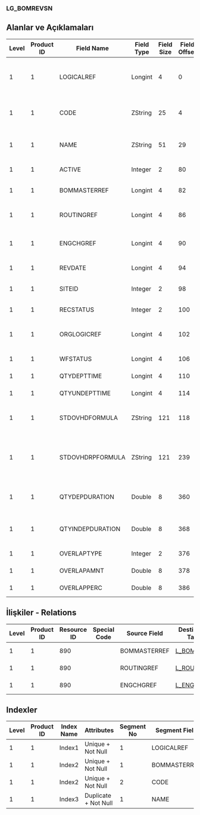 ### LG_BOMREVSN

## Alanlar ve Açıklamaları

**Level**|**Product ID**|**Field Name**|**Field Type**|**Field Size**|**Field Offset**|**Türkçe Açıklama**|**Expression**
-----|-----|-----|-----|-----|-----|-----|-----
1|1|LOGICALREF|Longint|4|0|Ürün Reçetesi Revizyonu Logical Ref.|Bill Of Material Revision Logical Reference
1|1|CODE|ZString|25|4|Ürün Reçetesi Revizyon Kodu|Bill Of Material Revision Code
1|1|NAME|ZString|51|29|Ürün Reçetesi Revizyon Açıklaması|Bill Of Material Revision Description
1|1|ACTIVE|Integer|2|80|Kullanım durumu|Usage Status
1|1|BOMMASTERREF|Longint|4|82|Ürün Reçetesi Referansı|Bill Of Material Reference
1|1|ROUTINGREF|Longint|4|86|Üretim rotası ref.|Production Route Reference
1|1|ENGCHGREF|Longint|4|90|Mühendislik Değişikliği Hareketleri Ref.|Engineering Change Transaction Reference
1|1|REVDATE|Longint|4|94|Geçerlilik tarihi|Validation Date
1|1|SITEID|Integer|2|98|Veri Merkezi|Data Processing Site
1|1|RECSTATUS|Integer|2|100|Kayıt Durumu|Record Status
1|1|ORGLOGICREF|Longint|4|102|Orijinal Kayıt Log. Ref.|Original Record Logical Reference
1|1|WFSTATUS|Longint|4|106|Kullanımda Değil|Not In Use
1|1|QTYDEPTTIME|Longint|4|110|Kullanımda Değil|Not In Use
1|1|QTYUNDEPTTIME|Longint|4|114|Kullanımda Değil|Not In Use
1|1|STDOVHDFORMULA|ZString|121|118|Standart genel gider maliyet formülü|Standart Overhead Cost Formula
1|1|STDOVHDRPFORMULA|ZString|121|239|Standart genel gider maliyet formülü (RD)|Standart Overhead Cost Formula (Reporting Currency)
1|1|QTYDEPDURATION|Double|8|360|Zamana bağımlı miktar (saat)|Quantity Related Time (Hour)
1|1|QTYINDEPDURATION|Double|8|368|Zaman bağımsız miktar (saat)|Quantity Non Related Time (Hour)
1|1|OVERLAPTYPE|Integer|2|376|Örtüşme tipi|Overlapping Type
1|1|OVERLAPAMNT|Double|8|378|Örtüşme miktarı|Overlapping Amount
1|1|OVERLAPPERC|Double|8|386|Örtüşme oranı|Overlapping Rate

## İlişkiler - Relations

**Level**|**Product ID**|**Resource ID**|**Special Code**|**Source Field**|**Destination Table**|**Destination Field**|**Relation Type**|**Extra Condition**
-----|-----|-----|-----|-----|-----|-----|-----|-----
1|1|890||BOMMASTERREF|[L_BOMASTER](../LG_BOMASTER "L_BOMASTER")|LOGICALREF|one-to-one|
1|1|890||ROUTINGREF|[L_ROUTING](../LG_ROUTING "L_ROUTING")|LOGICALREF|one-to-one|
1|1|890||ENGCHGREF|[L_ENGCLINE](../LG_ENGCLINE "L_ENGCLINE")|LOGICALREF|one-to-one|

## Indexler

**Level**|**Product ID**|**Index Name**|**Attributes**|**Segment No**|**Segment Field**|**Sense**
-----|-----|-----|-----|-----|-----|-----
1|1|Index1|Unique + Not Null|1|LOGICALREF|Ascending
1|1|Index2|Unique + Not Null|1|BOMMASTERREF|Ascending
1|1|Index2|Unique + Not Null|2|CODE|Ascending
1|1|Index3|Duplicate + Not Null|1|NAME|Ascending
